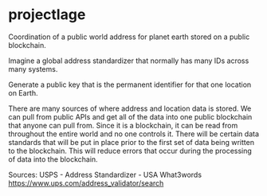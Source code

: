 # projectlage
Coordination of a public world address for planet earth stored on a public blockchain. 

Imagine a global address standardizer that normally has many IDs across many systems. 

Generate a public key that is the permanent identifier for that one location on Earth. 

There are many sources of where address and location data is stored. We can pull from public APIs and get all of the data into one public blockchain that anyone can pull from.  Since it is a blockchain, it can be read from throughout the entire world and no one controls it. There will be certain data standards that will be put in place prior to the first set of data being written to the blockchain.  This will reduce errors that occur during the processing of data into the blockchain. 

Sources:
USPS - Address Standardizer - USA
What3words
https://www.ups.com/address_validator/search

